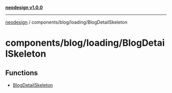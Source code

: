 [**neodesign v1.0.0**](../../../../README.md)

***

[neodesign](../../../../modules.md) / components/blog/loading/BlogDetailSkeleton

# components/blog/loading/BlogDetailSkeleton

## Functions

- [BlogDetailSkeleton](functions/BlogDetailSkeleton.md)
